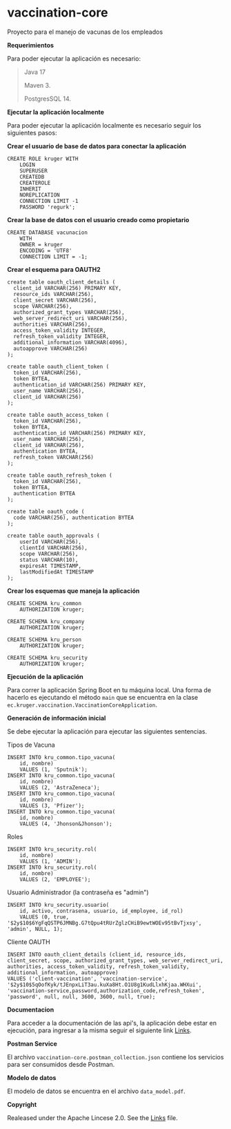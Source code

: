 # vaccination-core

Proyecto para el manejo de vacunas de los empleados

**Requerimientos**

Para poder ejecutar la aplicación es necesario:
> Java 17
>
> Maven 3.
> 
> PostgresSQL 14.

**Ejecutar la aplicación localmente**

Para poder ejecutar la aplicación localmente es necesario seguir los siguientes pasos:

**Crear el usuario de base de datos para conectar la aplicación**

```
CREATE ROLE kruger WITH
	LOGIN
	SUPERUSER
	CREATEDB
	CREATEROLE
	INHERIT
	NOREPLICATION
	CONNECTION LIMIT -1
	PASSWORD 'regurk';
```
**Crear la base de datos con el usuario creado como propietario**

```
CREATE DATABASE vacunacion
    WITH
    OWNER = kruger
    ENCODING = 'UTF8'
    CONNECTION LIMIT = -1;
```
**Crear el esquema para OAUTH2**

```
create table oauth_client_details (
  client_id VARCHAR(256) PRIMARY KEY,
  resource_ids VARCHAR(256),
  client_secret VARCHAR(256),
  scope VARCHAR(256),
  authorized_grant_types VARCHAR(256),
  web_server_redirect_uri VARCHAR(256),
  authorities VARCHAR(256),
  access_token_validity INTEGER,
  refresh_token_validity INTEGER,
  additional_information VARCHAR(4096),
  autoapprove VARCHAR(256)
);

create table oauth_client_token (
  token_id VARCHAR(256),
  token BYTEA,
  authentication_id VARCHAR(256) PRIMARY KEY,
  user_name VARCHAR(256),
  client_id VARCHAR(256)
);

create table oauth_access_token (
  token_id VARCHAR(256),
  token BYTEA,
  authentication_id VARCHAR(256) PRIMARY KEY,
  user_name VARCHAR(256),
  client_id VARCHAR(256),
  authentication BYTEA,
  refresh_token VARCHAR(256)
);

create table oauth_refresh_token (
  token_id VARCHAR(256),
  token BYTEA,
  authentication BYTEA
);

create table oauth_code (
  code VARCHAR(256), authentication BYTEA
);

create table oauth_approvals (
	userId VARCHAR(256),
	clientId VARCHAR(256),
	scope VARCHAR(256),
	status VARCHAR(10),
	expiresAt TIMESTAMP,
	lastModifiedAt TIMESTAMP
);
```

**Crear los esquemas que maneja la aplicación**

```
CREATE SCHEMA kru_common
    AUTHORIZATION kruger;
	
CREATE SCHEMA kru_company
    AUTHORIZATION kruger;
	
CREATE SCHEMA kru_person
    AUTHORIZATION kruger;
	
CREATE SCHEMA kru_security
    AUTHORIZATION kruger;
```
**Ejecución de la aplicación**

Para correr la aplicación Spring Boot en tu máquina local.  Una forma de hacerlo es ejecutando el método `main` que se encuentra en la clase `ec.kruger.vaccination.VaccinationCoreApplication`.

**Generación de información inicial**

Se debe ejecutar la aplicación para ejecutar las siguientes sentencias.

Tipos de Vacuna

```
INSERT INTO kru_common.tipo_vacuna(
	id, nombre)
	VALUES (1, 'Sputnik');
INSERT INTO kru_common.tipo_vacuna(
	id, nombre)
	VALUES (2, 'AstraZeneca');
INSERT INTO kru_common.tipo_vacuna(
	id, nombre)
	VALUES (3, 'Pfizer');
INSERT INTO kru_common.tipo_vacuna(
	id, nombre)
	VALUES (4, 'Jhonson&Jhonson');
```

Roles

```
INSERT INTO kru_security.rol(
	id, nombre)
	VALUES (1, 'ADMIN');
INSERT INTO kru_security.rol(
	id, nombre)
	VALUES (2, 'EMPLOYEE');
```
Usuario Administrador (la contraseña es "admin")

```
INSERT INTO kru_security.usuario(
	id, activo, contrasena, usuario, id_employee, id_rol)
	VALUES (0, true, '$2y$10$6YgFqQSTP6JMNBg.G7tQpu4tRUrZglzCHiB9ewtWOEv95tBvTjxsy', 'admin', NULL, 1);
```

Cliente OAUTH
```
INSERT INTO oauth_client_details (client_id, resource_ids, client_secret, scope, authorized_grant_types, web_server_redirect_uri, authorities, access_token_validity, refresh_token_validity, additional_information, autoapprove)
VALUES ('client-vaccination', 'vaccination-service', '$2y$10$5qOofKyk/tJEnpxLiT3au.kuXa8Ht.O1U8g1KudLlxhKjaa.WHXui', 'vaccination-service,password,authorization_code,refresh_token', 'password', null, null, 3600, 3600, null, true);
```

**Documentacion**

Para acceder a la documentación de las api's, la aplicación debe estar en ejecución, para ingresar a la misma seguir el siguiente link [Links](http://localhost:9090/vaccination-service/swagger-ui/).

**Postman Service**

El archivo `vaccination-core.postman_collection.json` contiene los servicios para ser consumidos desde Postman.

**Modelo de datos**

El modelo de datos se encuentra en el archivo `data_model.pdf`. 

**Copyright**

Realeased under the Apache Lincese 2.0. See the [Links](https://www.apache.org/licenses/LICENSE-2.0) file.

